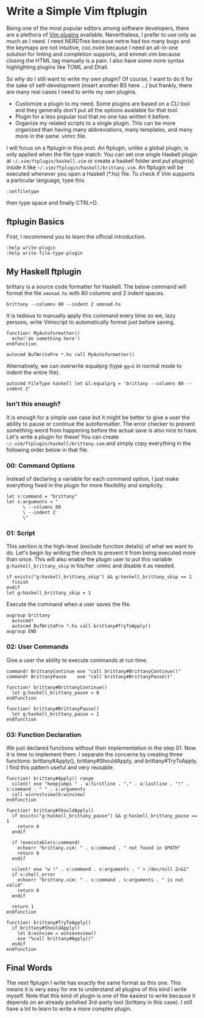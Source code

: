 # Write a Simple Vim ftplugin

Being one of the most popular editors among software developers, there are a plethora of [Vim plugins](https://vimawesome.com/) available. Nevertheless, I prefer to use only as much as I need. I need NERDTree because netrw had too many bugs and the keymaps are not intuitive, coc.nvim because I need an all-in-one solution for linting and completion supports, and emmet.vim because closing the HTML tag manually is a pain. I also have some more syntax highlighting plugins like TOML and Dhall.

So why do I still want to write my own plugin? Of course, I want to do it for the sake of self-development (insert another BS here ...) but frankly, there are many real cases I need to write my own plugins.

- Customize a plugin to my need. Some plugins are based on a CLI tool and they generally don't put all the options available for that tool.
- Plugin for a less popular tool that no one has written it before.
- Organize my related scripts to a single plugin. This can be more organized than having many abbreviations, many templates, and many more in the same .vimrc file.

I will focus on a ftplugin in this post. An ftplugin, unlike a global plugin, is only applied when the file type match. You can set one single Haskell plugin at `~/.vim/ftplugin/haskell.vim` or create a haskell folder and put plugin(s) inside it like `~/.vim/ftplugin/haskell/brittany.vim`. An ftplugin will be executed whenever you open a Haskell (\*.hs) file. To check if Vim supports a particular language, type this

```vim
:setfiletype
```

then type space and finally CTRL+D.

## ftplugin Basics

First, I recommend you to learn the official introduction.

```vim
:help write-plugin
:help write-file-type-plugin
```

## My Haskell ftplugin

brittary is a source code formatter for Haskell. The below command will format the file `xmonad.hs` with 80 columns and 2 indent spaces.

```
brittany --columns 80 --indent 2 xmonad.hs
```

It is tedious to manually apply this command every time so we, lazy persons, write Vimscript to automatically format just before saving.

```vim
function! MyAutoformatter()
  echo('do something here')
endfunction

autocmd BufWritePre *.hs call MyAutoformatter()
```

Alternatively, we can overwrite equalprg (type `gg=G` in normal mode to indent the entire file).

```vim
autocmd FileType haskell let &l:equalprg = 'brittany --columns 80 --indent 2'
```

### Isn't this enough?

It is enough for a simple use case but it might be better to give a user the ability to pause or continue the autoformatter. The error checker to prevent something weird from happening before the actual save is also nice to have. Let's write a plugin for these! You can create `~/.vim/ftplugin/haskell/brittany.vim` and simply copy everything in the following order below in that file.

### 00: Command Options

Instead of declaring a variable for each command option, I just make everything fixed in the plugin for more flexibility and simplicity.

```vim
let s:command = "brittany"
let s:arguments = "
      \ --columns 80
      \ --indent 2
      \"
```

### 01: Script

This section is the high-level (exclude function details) of what we want to do. Let's begin by writing the check to prevent it from being executed more than once. This will also enable the plugin user to put this variable `g:haskell_brittany_skip` in his/her .vimrc and disable it as needed.

```vim
if exists("g:haskell_brittany_skip") && g:haskell_brittany_skip == 1
  finish
endif
let g:haskell_brittany_skip = 1
```

Execute the command when a user saves the file.

```vim
augroup brittany
  autocmd!
  autocmd BufWritePre *.hs call brittany#TryToApply()
augroup END
```

### 02: User Commands

Give a user the ability to execute commands at run time.

```vim
command! BrittanyContinue exe "call brittany#BrittanyContinue()"
command! BrittanyPause    exe "call brittany#BrittanyPause()"

function! brittany#BrittanyContinue()
  let g:haskell_brittany_pause = 0
endfunction

function! brittany#BrittanyPause()
  let g:haskell_brittany_pause = 1
endfunction
```

### 03: Function Declaration

We just declared functions without their implementation in the step 01. Now it is time to implement them. I separate the concerns by creating three functions: brittany#Apply(), brittany#ShouldApply, and brittany#TryToApply. I find this pattern useful and very reusable.

```vim
function! brittany#Apply() range
  silent! exe "keepjumps " . a:firstline . "," . a:lastline . "!" . s:command . " " . s:arguments
  call winrestview(b:winview)
endfunction

function! brittany#ShouldApply()
  if exists("g:haskell_brittany_pause") && g:haskell_brittany_pause == 1
    return 0
  endif

  if !executable(s:command)
    echoerr "brittany.vim: " . s:command . " not found in $PATH"
    return 0
  endif

  silent! exe "w !" . s:command . s:arguments . " > /dev/null 2>&1"
  if v:shell_error
    echoerr "brittany.vim: " . s:command . s:arguments . " is not valid"
    return 0
  endif

  return 1
endfunction

function! brittany#TryToApply()
  if brittany#ShouldApply()
    let b:winview = winsaveview()
    exe "%call brittany#Apply()"
  endif
endfunction
```

## Final Words

The next ftplugin I write has exactly the same format as this one. This means it is very easy for me to understand all plugins of this kind I write myself. Note that this kind of plugin is one of the easiest to write because it depends on an already polished 3rd-party tool (brittany in this case). I still have a lot to learn to write a more complex plugin.

